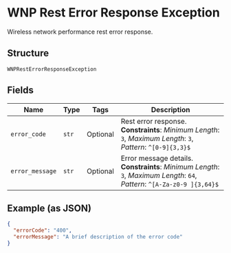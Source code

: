 
# WNP Rest Error Response Exception

Wireless network performance rest error response.

## Structure

`WNPRestErrorResponseException`

## Fields

| Name | Type | Tags | Description |
|  --- | --- | --- | --- |
| `error_code` | `str` | Optional | Rest error response.<br>**Constraints**: *Minimum Length*: `3`, *Maximum Length*: `3`, *Pattern*: `^[0-9]{3,3}$` |
| `error_message` | `str` | Optional | Error message details.<br>**Constraints**: *Minimum Length*: `3`, *Maximum Length*: `64`, *Pattern*: `^[A-Za-z0-9 ]{3,64}$` |

## Example (as JSON)

```json
{
  "errorCode": "400",
  "errorMessage": "A brief description of the error code"
}
```

